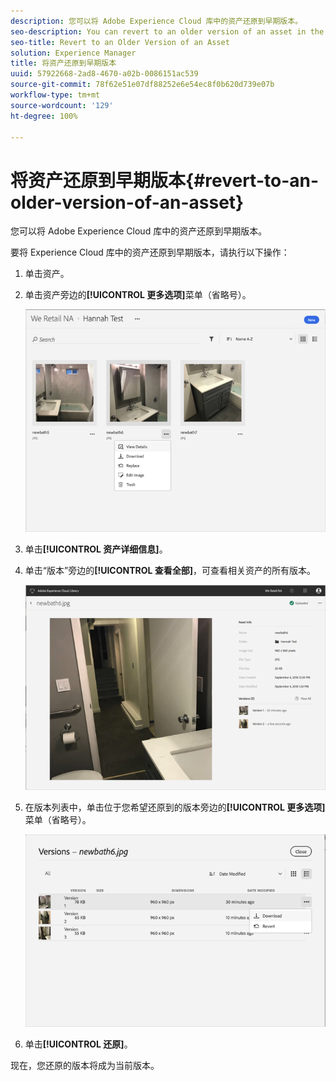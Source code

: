 ```yaml
---
description: 您可以将 Adobe Experience Cloud 库中的资产还原到早期版本。
seo-description: You can revert to an older version of an asset in the Adobe Experience Cloud Library.
seo-title: Revert to an Older Version of an Asset
solution: Experience Manager
title: 将资产还原到早期版本
uuid: 57922668-2ad8-4670-a02b-0086151ac539
source-git-commit: 78f62e51e07df88252e6e54ec8f0b620d739e07b
workflow-type: tm+mt
source-wordcount: '129'
ht-degree: 100%

---
```



# 将资产还原到早期版本{#revert-to-an-older-version-of-an-asset}

您可以将 Adobe Experience Cloud 库中的资产还原到早期版本。

要将 Experience Cloud 库中的资产还原到早期版本，请执行以下操作：

1. 单击资产。
1. 单击资产旁边的&#x200B;**[!UICONTROL 更多选项]**&#x200B;菜单（省略号）。

   ![](assets/library_asset_options.png)

1. 单击&#x200B;**[!UICONTROL 资产详细信息]**。
1. 单击“版本”旁边的&#x200B;**[!UICONTROL 查看全部]**，可查看相关资产的所有版本。

   ![](assets/library_details_versions.png)

1. 在版本列表中，单击位于您希望还原到的版本旁边的&#x200B;**[!UICONTROL 更多选项]**&#x200B;菜单（省略号）。

   ![](assets/library_versions_download_revert.png)

1. 单击&#x200B;**[!UICONTROL 还原]**。

现在，您还原的版本将成为当前版本。
